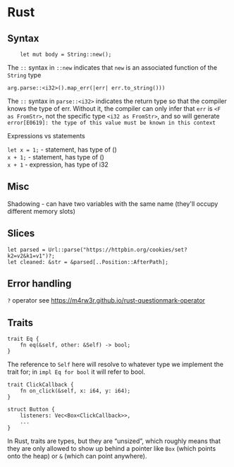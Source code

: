 # Rust

## Syntax

```
    let mut body = String::new();
```

The `::` syntax in `::new` indicates that `new` is an associated function of the `String` type

```
arg.parse::<i32>().map_err(|err| err.to_string()))
```

The `::` syntax in `parse::<i32>` indicates the return type so that the compiler knows the type of err. Without it, the compiler can only infer that `err` is `<F as FromStr>`, not the specific type `<i32 as FromStr>`, and so will generate `error[E0619]: the type of this value must be known in this context`

Expressions vs statements

`let x = 1;` - statement, has type of ()  
`x + 1;` - statement, has type of ()  
`x + 1` - expression, has type of i32

## Misc

Shadowing - can have two variables with the same name (they'll occupy different memory slots)

## Slices

```
let parsed = Url::parse("https://httpbin.org/cookies/set?k2=v2&k1=v1")?;
let cleaned: &str = &parsed[..Position::AfterPath];
```

## Error handling

`?` operator see https://m4rw3r.github.io/rust-questionmark-operator

## Traits

```
trait Eq {
    fn eq(&self, other: &Self) -> bool;
}
```

The reference to `Self` here will resolve to whatever type we implement the trait for; in `impl Eq for bool` it will refer to bool.

```
trait ClickCallback {
    fn on_click(&self, x: i64, y: i64);
}

struct Button {
    listeners: Vec<Box<ClickCallback>>,
    ...
}
```

In Rust, traits are types, but they are “unsized”, which roughly means that they are only allowed to show up behind a pointer like `Box` (which points onto the heap) or `&` (which can point anywhere).
